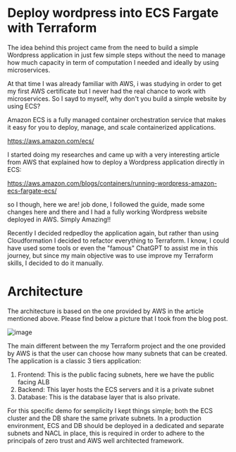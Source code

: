 # Deploy wordpress into ECS Fargate with Terraform
The idea behind this project came from the need to build a simple Wordpress application in just few simple steps without the need to manage how much capacity in term of computation I needed and ideally by using microservices.

At that time I was already familiar with AWS, i was studying in order to get my first AWS certificate but I never had the real chance to work with microservices. So I sayd to myself, why don't you build a simple website by using ECS? 

Amazon ECS is a fully managed container orchestration service that makes it easy for you to deploy, manage, and scale containerized applications.

https://aws.amazon.com/ecs/

I started doing my researches and came up with a very interesting article from AWS that explained how to deploy a Wordpress application directly in ECS: 

https://aws.amazon.com/blogs/containers/running-wordpress-amazon-ecs-fargate-ecs/

so I though, here we are! job done, 
I followed the guide, made some changes here and there and I had a fully working Wordpress website deployed in AWS. Simply Amazing!!

Recently I decided redpedloy the application again, but rather than using Cloudformation I decided to refactor everything to Terraform. I know, I could have used some tools or even the "famous" ChatGPT to assist me in this journey, but since my main objective was to use improve my Terraform skills, I decided to do it manually.

# Architecture
The architecture is based on the one provided by AWS in the article mentioned above. Please find below a picture that I took from the blog post.

![image](https://user-images.githubusercontent.com/102290995/219600285-dfd87ad3-a5f5-4776-9aac-fca051757e10.png)

The main different between the my Terraform project and the one provided by AWS is that the user can choose how many subnets that can be created. The application is a classic 3 tiers application:
1. Frontend: This is the public facing subnets, here we have the public facing ALB
2. Backend: This layer hosts the ECS servers and it is a private subnet
3. Database: This is the database layer that is also private.

For this specific demo for semplicity I kept things simple; both the ECS cluster and the DB share the same private subnets. 
In a production environment, ECS and DB should be deployed in a dedicated and separate subnets and NACL in place, this is required in order to adhere to the principals of zero trust and AWS well architected framework. 




